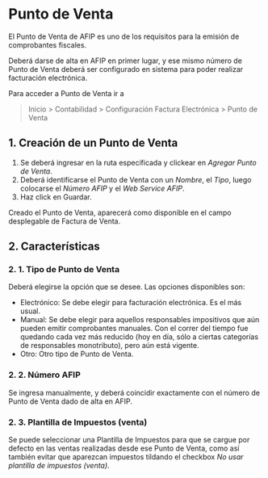 # Punto de Venta

El Punto de Venta de AFIP es uno de los requisitos para la emisión de comprobantes fiscales. 

Deberá darse de alta en AFIP en primer lugar, y ese mismo número de Punto de Venta deberá ser configurado en sistema para poder realizar facturación electrónica.

Para acceder a Punto de Venta ir a

> Inicio > Contabilidad > Configuración Factura Electrónica > Punto de Venta



## 1. Creación de un Punto de Venta

1. Se deberá ingresar en la ruta especificada y clickear en *Agregar Punto de Venta*.
2. Deberá identificarse el Punto de Venta con un *Nombre*, el *Tipo*, luego colocarse el *Número AFIP* y el *Web Service AFIP*. 
3. Haz click en Guardar.

Creado el Punto de Venta, aparecerá como disponible en el campo desplegable de Factura de Venta.



## 2. Características

### 2. 1. Tipo de Punto de Venta

Deberá elegirse la opción que se desee. Las opciones disponibles son:

- Electrónico: Se debe elegir para facturación electrónica. Es el más usual. 
- Manual: Se debe elegir para aquellos responsables impositivos que aún pueden emitir comprobantes manuales. Con el correr del tiempo fue quedando cada vez más reducido (hoy en día, sólo a ciertas categorías de responsables monotributo), pero aún está vigente. 
- Otro: Otro tipo de Punto de Venta.

### 2. 2. Número AFIP

Se ingresa manualmente, y deberá coincidir exactamente con el número de Punto de Venta dado de alta en AFIP.

### 2. 3. Plantilla de Impuestos (venta)

Se puede seleccionar una Plantilla de Impuestos para que se cargue por defecto en las ventas realizadas desde ese Punto de Venta, como así también evitar que aparezcan impuestos tildando el checkbox *No usar plantilla de impuestos (venta)*. 

